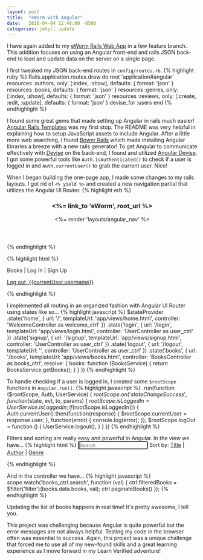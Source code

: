 ```yaml
---
layout: post
title:  "eWorm with Angular"
date:   2016-04-04 12:46:00 -0500
categories: jekyll update
---
```


I have again added to my [eWorm Rails Web App][eworm-angular-single-page-app] in a few feature branch. This addition focuses on using an Angular front-end and rails JSON back-end to load and update data on the server on a single page.

I first tweaked my JSON back-end routes in `config/routes.rb`.
{% highlight ruby %}
Rails.application.routes.draw do
  root 'application#angular'
  resources :authors, only: [:index, :show], defaults: { format: 'json' }
  resources :books, defaults: { format: 'json' }
  resources :genres, only: [:index, :show], defaults: { format: 'json' }
  resources :reviews, only: [:create, :edit, :update], defaults: { format: 'json' }
  devise_for :users
end
{% endhighlight %}

I found some great gems that made setting up Angular in rails much easier!  [Angular Rails Templates][angular-rails-templates] was my first stop. The README was very helpful in explaining how to setup JavaScript assets to include Angular. After a little more web searching, I found [Bower Rails][bower-rails] which made installing Angular libraries a breeze with a new rails generator! To get Angular to communicate effectively with [Devise][devise] on the back-end, I found and utilized [Angular Devise][angular-devise]. I got some powerful tools like `Auth.isAuthenticated()` to check if a user is logged in and `Auth.currentUser()` to grab the current user. Nice!

When I began building the one-page app, I made some changes to my rails layouts. I got rid of `<% yield %>` and created a new navigation partial that utilizes the Angular UI Router.
{% highlight erb %}
<header>
  <h3><%= link_to 'eWorm', root_url %></h3>
  <%= render 'layouts/angular_nav' %>
</header>

<div id="main" class="main" ui-view>
{% endhighlight %}

{% highlight html %}
<nav>
  <a ui-sref="books" ui-sref-active="active">Books</a> |
  <span ng-if="isLoggedIn() == false">
    <a ui-sref="login" ui-sref-active="active">Log In</a> |
    <a ui-sref="signup" ui-sref-active="active">Sign Up</a>
  </span>


  <a ng-if="isLoggedIn() == true" href="" ng-click="logOut()">Log out, {{currentUser.username}}</a>
</nav>
{% endhighlight %}

I implemented all routing in an organized fashion with Angular UI Router using states like so...
{% highlight javascript %}
$stateProvider
  .state('home', {
    url: '/',
    templateUrl: 'app/views/home.html',
    controller: 'WelcomeController as welcome_ctrl'
  })
  .state('login', {
    url: '/login',
    templateUrl: 'app/views/login.html',
    controller: 'UserController as user_ctrl'
  })
  .state('signup', {
    url: '/signup',
    templateUrl: 'app/views/signup.html',
    controller: 'UserController as user_ctrl'
  })
  .state('logout', {
    url: '/logout',
    templateUrl: '',
    controller: 'UserController as user_ctrl'
  })
  .state('books', {
    url: '/books',
    templateUrl: 'app/views/books.html',
    controller: 'BooksController as books_ctrl',
    resolve: {
      books: function (BooksService) {
        return BooksService.getBooks();
      }
    }
  })
{% endhighlight %}

To handle checking if a user is logged in, I created some `$rootScope` functions in `Angular.run()`.
{% highlight javascript %}
.run(function ($rootScope, Auth, UserService) {
  $rootScope.$on('$stateChangeSuccess', function($state, evt, to, params) {
    $rootScope.isLoggedIn = UserService.isLoggedIn;
    if ($rootScope.isLoggedIn()) {
      Auth.currentUser().then(function(response) {
        $rootScope.currentUser = response.user;
        }, function(error) {
          console.log(error);
        });
      $rootScope.logOut = function () {
        UserService.logout();
      }
    }
  })
{% endhighlight %}

Filters and sorting are really easy and powerful in Angular. In the view we have...
{% highlight html %}
<input ng-model="books_ctrl.search" placeholder="Search" autofocus/>
Sort by:
<a href="" ng-click="sorter='title'">Title</a> |
<a href="" ng-click="sorter='author.name'">Author</a> |
<a href="" ng-click="sorter='genre.name'">Genre</a>

<div class="book" ng-repeat="book in books_ctrl.paginatedBooks | orderBy :sorter ">
	<book-summary id="book"></book>
</div>
{% endhighlight %}

And in the controller we have...
{% highlight javascript %}
$scope.$watch('books_ctrl.search', function (val) {
	ctrl.filteredBooks = $filter('filter')(books.data.books, val);
	ctrl.paginateBooks()
});
{% endhighlight %}

Updating the list of books happens in real time! It's pretty awesome, I tell you.

This project was challenging because Angular is quite powerful but the error messages are not always helpful. Testing my code in the browser often was essential to success. Again, this project was a unique challenge that forced me to use all of my new-found skills and a great learning experience as I move forward in my Learn Verified adventure!


[eworm-angular-single-page-app]: https://github.com/HarlemSquirrel/eWorm/tree/angular-single-page-app
[angular-rails-templates]: https://github.com/pitr/angular-rails-templates
[bower-rails]: https://github.com/rharriso/bower-rails
[angular-devise]: https://github.com/cloudspace/angular_devise
[devise]: https://github.com/plataformatec/devise

